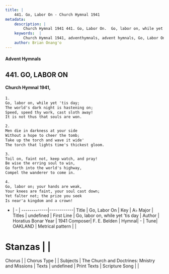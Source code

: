 ```yaml
---
title: |
    441. Go, Labor On - Church Hymnal 1941
metadata:
    description: |
        Church Hymnal 1941 441. Go, Labor On.  Go, labor on, while yet 'tis day;  The world's dark night is hastening on;  Speed, speed thy work, cast sloth away!  It is not thus that souls are won. 
    keywords:  |
        Church Hymnal 1941, adventhymnals, advent hymnals, Go, Labor On, Go, labor on, while yet 'tis day. 
    author: Brian Onang'o
---
```


#### Advent Hymnals
## 441. GO, LABOR ON
####  Church Hymnal 1941,

```txt
1.
Go, labor on, while yet 'tis day; 
The world's dark night is hastening on; 
Speed, speed thy work, cast sloth away! 
It is not thus that souls are won. 

2.
Men die in darkness at your side 
Without a hope to cheer the tomb; 
Take up the torch and wave it wide' 
The torch that lights time's thickest gloom. 

3.
Toil on, faint not, keep watch, and pray! 
Be wise the erring soul to win, 
Go forth into the world's highway, 
Compel the wanderer to come in. 

4.
Go, labor on; your hands are weak, 
Your knees are faint, your soul cast down; 
Yet falter not; the prize you seek 
Is near'a kingdom and a crown!

```

- |   -  |
-------------|------------|
Title | Go, Labor On |
Key | A♭ Major |
Titles | undefined |
First Line | Go, labor on, while yet 'tis day |
Author | Horatius Bonar
Year | 1941
Composer| F. E. Belden |
Hymnal|  - |
Tune| OAKLAND |
Metrical pattern | |
# Stanzas |  |
Chorus |  |
Chorus Type |  |
Subjects | The Church and Doctrines: Mnistry and Missions |
Texts | undefined |
Print Texts | 
Scripture Song |  |
    
